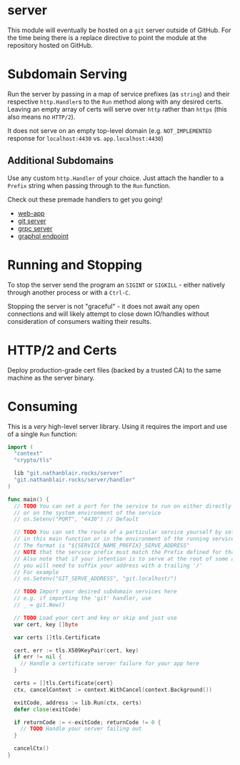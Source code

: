 # server

This module will eventually be hosted on a `git` server outside of GitHub. For the time being there is a replace directive to point the module at the repository hosted on GitHub.

# Subdomain Serving

Run the server by passing in a map of service prefixes (as `string`) and their respective `http.Handler`s to the `Run` method along with any desired certs. Leaving an empty array of certs will serve over `http` rather than `https` (this also means no `HTTP/2`).

It does not serve on an empty top-level domain (e.g. `NOT_IMPLEMENTED` response for `localhost:4430` vs. `app.localhost:4430`)

## Additional Subdomains

Use any custom `http.Handler` of your choice. Just attach the handler to a `Prefix` string when passing through to the `Run` function.

Check out these premade handlers to get you going!

- [web-app](https://github.com/SonicOriginalSoftware/server-routes-app)
- [git server](https://github.com/SonicOriginalSoftware/server-routes-git)
- [grpc server](https://github.com/SonicOriginalSoftware/server-routes-grpc)
- [graphql endpoint](https://github.com/SonicOriginalSoftware/server-routes-graphql)

# Running and Stopping

To stop the server send the program an `SIGINT` or `SIGKILL` - either natively through another process or with a `Ctrl-C`.

Stopping the server is not "graceful" - it does not await any open connections and will likely attempt to close down IO/handles without consideration of consumers waiting their results.

# HTTP/2 and Certs

Deploy production-grade cert files (backed by a trusted CA) to the same machine as the server binary.

# Consuming

This is a _very_ high-level server library. Using it requires the import and use of a single `Run` function:

```go
import (
  "context"
  "crypto/tls"

  lib "git.nathanblair.rocks/server"
  "git.nathanblair.rocks/server/handler"
)

func main() {
  // TODO You can set a port for the service to run on either directly in your main function
  // or on the system environment of the service
  // os.Setenv("PORT", "4430") // Default

  // TODO You can set the route of a particular service yourself by setting an environment variable
  // in this main function or in the environment of the running service
  // The format is "${SERVICE_NAME_PREFIX}_SERVE_ADDRESS"
  // NOTE that the service prefix must match the Prefix defined for that service in its Handler declaration
  // Also note that if your intention is to serve at the root of some address
  // you will need to suffix your address with a trailing '/'
  // For example
  // os.Setenv("GIT_SERVE_ADDRESS", "git.localhost/")

  // TODO Import your desired subdomain services here
  // e.g. if importing the 'git' handler, use
  // _ = git.New()

  // TODO Load your cert and key or skip and just use
  var cert, key []byte

  var certs []tls.Certificate

  cert, err := tls.X509KeyPair(cert, key)
  if err != nil {
    // Handle a certificate server failure for your app here
  }

  certs = []tls.Certificate{cert}
  ctx, cancelContext := context.WithCancel(context.Background())

  exitCode, address := lib.Run(ctx, certs)
  defer close(exitCode)

  if returnCode := <-exitCode; returnCode != 0 {
    // TODO Handle your server failing out
  }

  cancelCtx()
}
```
